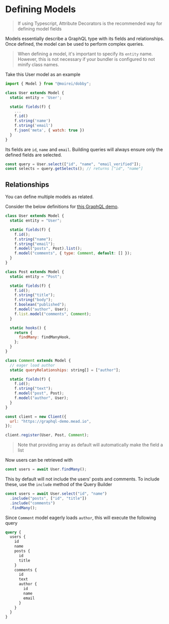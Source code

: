 # Defining Models

> If using Typescript, Attribute Decorators is the recommended way for defining model fields

Models essentially describe a GraphQL type with its fields and relationships. Once defined, the model can be used to perform complex queries.

> When defining a model, it's important to specify its `entity` name. However, this is not necessary if your bundler is configured to not minify class names.

Take this User model as an example

```javascript
import { Model } from "@moirei/dobby";

class User extends Model {
  static entity = 'User';

  static fields(f) {
    ...
    f.id()
    f.string('name')
    f.string('email')
    f.json('meta', { watch: true })
  }
}
```

Its fields are `id`, `name` and `email`. Building queries will always ensure only the defined fields are selected.

```javascript
const query = User.select(["id", "name", "email_verified"]);
const selects = query.getSelects(); // returns ["id", "name"]
```

## Relationships

You can define multiple models as related.

Consider the below definitions for [this GraphQL demo](https://graphql-demo.mead.io).

```javascript
class User extends Model {
  static entity = "User";

  static fields(f) {
    f.id();
    f.string("name");
    f.string("email");
    f.model("posts", Post).list();
    f.model("comments", { type: Comment, default: [] });
  }
}

class Post extends Model {
  static entity = "Post";

  static fields(f) {
    f.id();
    f.string("title");
    f.string("body");
    f.boolean("published");
    f.model("author", User);
    f.list.model("comments", Comment);
  }

  static hooks() {
    return {
      findMany: findManyHook,
    };
  }
}

class Comment extends Model {
  // eager load author
  static queryRelationships: string[] = ["author"];

  static fields(f) {
    f.id();
    f.string("text");
    f.model("post", Post);
    f.model("author", User);
  }
}

const client = new Client({
  url: "https://graphql-demo.mead.io",
});

client.register(User, Post, Comment);
```

> Note that providing array as default will automatically make the field a list

Now users can be retrieved with

```javascript
const users = await User.findMany();
```

This by default will not include the users' posts and comments. To include these, use the `include` method of the Query Builder

```javascript
const users = await User.select("id", "name")
  .include("posts", ["id", "title"])
  .include("comments")
  .findMany();
```

Since `Comment` model eagerly loads `author`, this will execute the following query

```graphql
query {
  users {
    id
    name
    posts {
      id
      title
    }
    comments {
      id
      text
      author {
        id
        name
        email
      }
    }
  }
}
```
